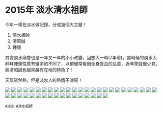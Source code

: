 # 2015年 淡水清水祖師

今年一樣在淡水做記錄，分成幾個大主題！

1. 清水祖師
2. 清昭誠
3. 鍾馗

其實淡水廟會也是一年又一年的小小改變，回想大一時(7年前)，當時候的淡水大拜拜陣頭性質有蠻多的不同了，以前蠻常看到全身是血的乩童，近年來就很少見，而清昭誠也越來越有在地的特色了！

天氣雖然熱，但是淡水人的熱情不滅呀！

![](img/001.jpg)
![](img/002.jpg)
![](img/003.jpg)
![](img/004.jpg)
![](img/005.jpg)
![](img/006.jpg)
![](img/007.jpg)
![](img/008.jpg)
![](img/009.jpg)
![](img/010.jpg)
![](img/011.jpg)
![](img/012.jpg)
![](img/013.jpg)
![](img/014.jpg)
![](img/015.jpg)
![](img/016.jpg)
![](img/017.jpg)
![](img/018.jpg)
![](img/019.jpg)
![](img/020.jpg)
![](img/021.jpg)
![](img/022.jpg)
![](img/023.jpg)
![](img/024.jpg)
![](img/025.jpg)
![](img/026.jpg)
![](img/027.jpg)
![](img/028.jpg)
![](img/029.jpg)
![](img/030.jpg)
![](img/031.jpg)
![](img/032.jpg)
![](img/033.jpg)
![](img/034.jpg)
![](img/035.jpg)
![](img/036.jpg)
![](img/037.jpg)
![](img/038.jpg)
![](img/039.jpg)
![](img/040.jpg)
![](img/041.jpg)
![](img/042.jpg)

`#淡水` `#清水祖師`
   
   
   